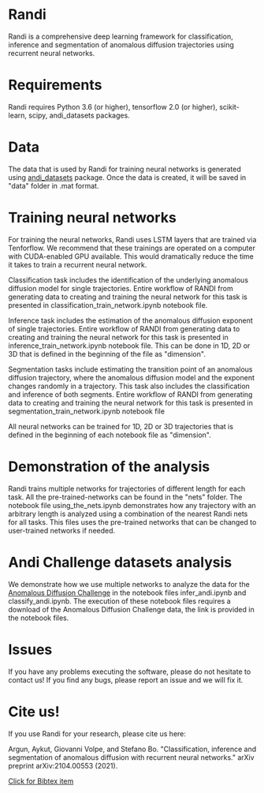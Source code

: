 # Randi
Randi is a comprehensive deep learning framework for classification, inference and segmentation of anomalous diffusion trajectories using recurrent neural networks. 

# Requirements 
Randi requires Python 3.6 (or higher), tensorflow 2.0 (or higher), scikit-learn, scipy, andi_datasets packages. 

# Data 
The data that is used by Randi for training neural networks is generated using [andi_datasets](https://github.com/AnDiChallenge/ANDI_datasets) package. Once the data is created, it will be saved in "data" folder in .mat format.    

# Training neural networks 
For training the neural networks, Randi uses LSTM layers that are trained via Tenforflow. We recommend that these trainings are operated on a computer with CUDA-enabled GPU available. This would dramatically reduce the time it takes to train a recurrent neural network.

Classification task includes the identification of the underlying anomalous diffusion model for single trajectories. Entire workflow of RANDI from generating data to creating and training the neural network for this task is presented in classification_train_network.ipynb notebook file. 

Inference task includes the estimation of the anomalous diffusion exponent of single trajectories. Entire workflow of RANDI from generating data to creating and training the neural network for this task is presented in inference_train_network.ipynb notebook file. This can be done in 1D, 2D or 3D that is defined in the beginning of the file as "dimension". 

Segmentation tasks include estimating the transition point of an anomalous diffusion trajectory, where the anomalous diffusion model and the exponent changes randomly in a trajectory. This task also includes the classification and inference of both segments. Entire workflow of RANDI from generating data to creating and training the neural network for this task is presented in segmentation_train_network.ipynb notebook file

All neural networks can be trained for 1D, 2D or 3D trajectories that is defined in the beginning of each notebook file as "dimension". 

# Demonstration of the analysis
Randi trains multiple networks for trajectories of different length for each task. All the pre-trained-networks can be found in the "nets" folder. The notebook file using_the_nets.ipynb demonstrates how any trajectory with an arbitrary length is analyzed using a combination of the nearest Randi nets for all tasks. This files uses the pre-trained networks that can be changed to user-trained networks if needed.   

# Andi Challenge datasets analysis 
We demonstrate how we use multiple networks to analyze the data for the [Anomalous Diffusion Challenge](http://andi-challenge.org/) in the notebook files infer_andi.ipynb and classify_andi.ipynb. The execution of these notebook files requires a download of the Anomalous Diffusion Challenge data, the link is provided in the notebook files. 

# Issues
If you have any problems executing the software, please do not hesitate to contact us! If you find any bugs, please report an issue and we will fix it. 

# Cite us! 
If you use Randi for your research, please cite us here: 

Argun, Aykut, Giovanni Volpe, and Stefano Bo. "Classification, inference and segmentation of anomalous diffusion with recurrent neural networks." arXiv preprint arXiv:2104.00553 (2021).

[Click for Bibtex item](https://scholar.googleusercontent.com/scholar.bib?q=info:jb8tncf58zcJ:scholar.google.com/&output=citation&scisdr=CgWvkRqMENLSsVx6s0o:AAGBfm0AAAAAYKN_q0ru8M0O9cA772CdyoEyw0ZPQSIS&scisig=AAGBfm0AAAAAYKN_q6YEMAHv7aekghaieYwfFmJeepLt&scisf=4&ct=citation&cd=-1&hl=en)
